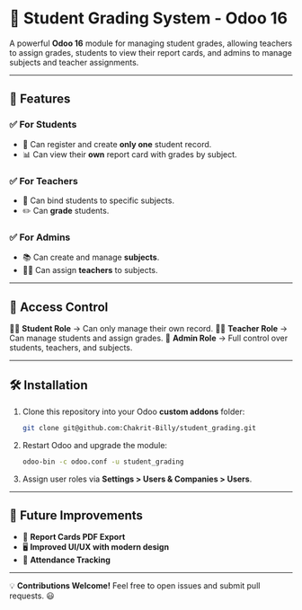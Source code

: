 # 📘 Student Grading System - Odoo 16

A powerful **Odoo 16** module for managing student grades, allowing teachers to assign grades, students to view their report cards, and admins to manage subjects and teacher assignments.

---

## 🚀 Features
### ✅ **For Students**
- 📌 Can register and create **only one** student record.
- 📊 Can view their **own** report card with grades by subject.

### ✅ **For Teachers**
- 🏫 Can bind students to specific subjects.
- ✏️ Can **grade** students.

### ✅ **For Admins**
- 📚 Can create and manage **subjects**.
- 👨‍🏫 Can assign **teachers** to subjects.

---

## 🔐 Access Control
👨‍🎓 **Student Role** → Can only manage their own record.
👨‍🏫 **Teacher Role** → Can manage students and assign grades.
🔧 **Admin Role** → Full control over students, teachers, and subjects.

---

## 🛠️ Installation
1. Clone this repository into your Odoo **custom addons** folder:
   ```bash
   git clone git@github.com:Chakrit-Billy/student_grading.git
   ```
2. Restart Odoo and upgrade the module:
   ```bash
   odoo-bin -c odoo.conf -u student_grading
   ```
3. Assign user roles via **Settings > Users & Companies > Users**.

---

## 🎨 Future Improvements
- 📄 **Report Cards PDF Export**
- 🖥 **Improved UI/UX with modern design**
- 📌 **Attendance Tracking**

---

💡 **Contributions Welcome!** Feel free to open issues and submit pull requests. 😃


